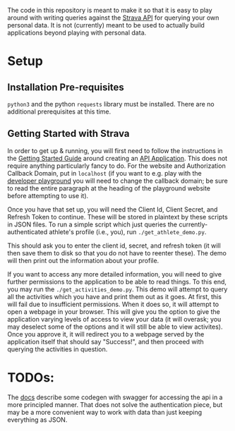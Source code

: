 The code in this repository is meant to make it so that it is easy to play
around with writing queries against the [Strava
API](https://developers.strava.com/) for querying your own personal data. It is
not (currently) meant to be used to actually build applications beyond playing
with personal data.

# Setup

## Installation Pre-requisites

`python3` and the python `requests` library must be installed. There are no
additional prerequisites at this time.

## Getting Started with Strava

In order to get up & running, you will first need to follow the instructions in
the [Getting Started Guide](https://developers.strava.com/docs/getting-started/)
around creating an [API Application](https://www.strava.com/settings/api). This
does not require anything particularly fancy to do. For the website and
Authorization Callback Domain, put in `localhost` (if you want to e.g. play with
the [developer playground](https://developers.strava.com/playground) you will
need to change the callback domain; be sure to read the entire paragraph at the
heading of the playground website before attempting to use it).

Once you have that set up, you will need the Client Id, Client Secret, and
Refresh Token to continue. These will be stored in plaintext by these scripts in
JSON files. To run a simple script which just queries the
currently-authenticated athlete's profile (i.e., you), run `./get_athlete_demo.py`.

This should ask you to enter the client id, secret, and refresh token (it will
then save them to disk so that you do not have to reenter these). The demo will
then print out the information about your profile.

If you want to access any more detailed information, you will need to give
further permissions to the application to be able to read things. To this end,
you may run the `./get_activities_demo.py`. This demo will attempt to query
all the activities which you have and print them out as it goes. At first, this
will fail due to insufficient permissions. When it does so, it will attempt to
open a webpage in your browser. This will give you the option to give the
application varying levels of access to view your data (it will overask; you may
deselect some of the options and it will still be able to view activites). Once
you approve it, it will redirect you to a webpage served by the application
itself that should say "Success!", and then proceed with querying the activities
in question.


# TODOs:

The [docs](https://developers.strava.com/docs/) describe some codegen with
swagger for accessing the api in a more principled manner. That does not solve
the authentication piece, but may be a more convenient way to work with data
than just keeping everything as JSON.
